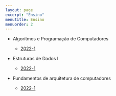 ```yaml
---
layout: page
excerpt: "Ensino"
menutitle: Ensino
menuorder: 2
---
```


* Algoritmos e Programação de Computadores
  + [2022-1](apc-2022-1)

* Estruturas de Dados I
  + [2022-1](eda-2022-1)

* Fundamentos de arquitetura de computadores
  + [2022-1](fac-2022-1)

